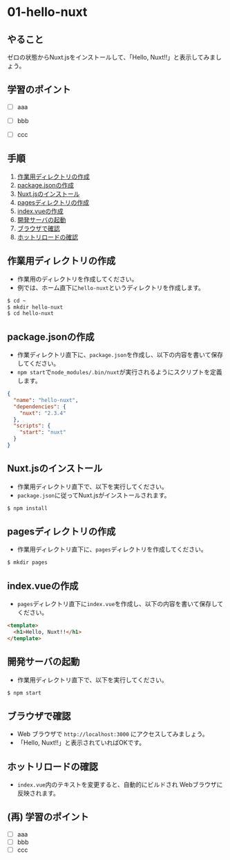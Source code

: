 # 01-hello-nuxt


## やること

ゼロの状態からNuxt.jsをインストールして、「Hello, Nuxt!!」と表示してみましょう。


## 学習のポイント

- [ ] aaa
- [ ] bbb
- [ ] ccc


## 手順

1. [作業用ディレクトリの作成](#作業用ディレクトリの作成)
2. [package.jsonの作成](#package.jsonの作成)
3. [Nuxt.jsのインストール](#Nuxt.jsのインストール)
4. [pagesディレクトリの作成](#pagesディレクトリの作成)
5. [index.vueの作成](#index.vueの作成)
6. [開発サーバの起動](#開発サーバの起動)
7. [ブラウザで確認](#ブラウザで確認)
8. [ホットリロードの確認](#ホットリロードの確認)


## 作業用ディレクトリの作成

- 作業用のディレクトリを作成してください。
- 例では、ホーム直下に`hello-nuxt`というディレクトリを作成します。

```sh
$ cd ~
$ mkdir hello-nuxt
$ cd hello-nuxt
```


## package.jsonの作成

- 作業ディレクトリ直下に、`package.json`を作成し、以下の内容を書いて保存してください。
- `npm start`で`node_modules/.bin/nuxt`が実行されるようにスクリプトを定義します。

```json
{
  "name": "hello-nuxt",
  "dependencies": {
    "nuxt": "2.3.4"
  },
  "scripts": {
    "start": "nuxt"
  }
}
```


## Nuxt.jsのインストール

- 作業用ディレクトリ直下で、以下を実行してください。
- `package.json`に従ってNuxt.jsがインストールされます。

```sh
$ npm install
```


## pagesディレクトリの作成

- 作業用ディレクトリ直下に、`pages`ディレクトリを作成してください。

```sh
$ mkdir pages
```


## index.vueの作成

- `pages`ディレクトリ直下に`index.vue`を作成し、以下の内容を書いて保存してください。

```html
<template>
  <h1>Hello, Nuxt!!</h1>
</template>
```


## 開発サーバの起動

- 作業用ディレクトリ直下で、以下を実行してください。

```sh
$ npm start
```


## ブラウザで確認

- Web ブラウザで `http://localhost:3000` にアクセスしてみましょう。
- 「Hello, Nuxt!!」と表示されていればOKです。


## ホットリロードの確認

- `index.vue`内のテキストを変更すると、自動的にビルドされ Webブラウザに反映されます。


## (再) 学習のポイント

- [ ] aaa
- [ ] bbb
- [ ] ccc
